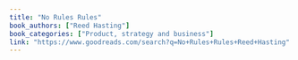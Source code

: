 ```yaml
---
title: "No Rules Rules"
book_authors: ["Reed Hasting"]
book_categories: ["Product, strategy and business"]
link: "https://www.goodreads.com/search?q=No+Rules+Rules+Reed+Hasting"
---
```

